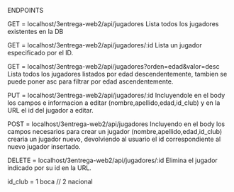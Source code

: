 ENDPOINTS

GET = localhost/3entrega-web2/api/jugadores Lista todos los jugadores existentes en la DB

GET = localhost/3entrega-web2/api/jugadores/:id Lista un jugador especificado por el ID.

GET = localhost/3entrega-web2/api/jugadores?orden=edad&valor=desc Lista todos los jugadores listados por edad descendentemente, tambien se puede poner asc para filtrar por edad ascendentemente.

PUT = localhost/3entrega-web2/api/jugadores/:id Incluyendole en el body los campos e informacion a editar (nombre,apellido,edad,id_club) y en la URL el id del jugador a editar.

POST = localhost/3entrega-web2/api/jugadores Incluyendo en el body los campos necesarios para crear un jugador (nombre,apellido,edad,id_club) crearia un jugador nuevo, devolviendo al usuario el id correspondiente al nuevo jugador insertado.

DELETE = localhost/3entrega-web2/api/jugadores/:id Elimina el jugador indicado por su id en la URL.

id_club = 1 boca // 2 nacional
